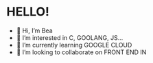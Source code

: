 # HELLO!

- 👋 Hi, I’m Bea
- 👀 I’m interested in C, GOOLANG, JS...
- 🌱 I’m currently learning GOOGLE CLOUD
- 💞️ I’m looking to collaborate on FRONT END  IN <CODIVAS>


<!---




gretaothoo/gretaothoo is a ✨ special ✨ repository because its `README.md` (this file) appears on your GitHub profile.
You can click the Preview link to take a look at your changes.
--->
